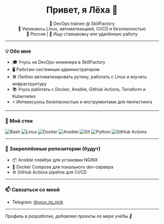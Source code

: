 <h1 align="center">Привет, я Лёха 👋</h1>

<p align="center">
  🚀 DevOps trainee @ SkillFactory <br>
  🧠 Увлекаюсь Linux, автоматизацией, CI/CD и безопасностью <br>
  📍 Россия | 💼 Ищу стажировку или удалённую работу
</p>

---

### 💡 Обо мне

- 🎓 Учусь на DevOps-инженера в SkillFactory  
- 🖥️ Работаю системным администратором  
- 🛠️ Люблю автоматизировать рутину, работать с Linux и изучать инфраструктуру  
- 📚 Учусь работать с Docker, Ansible, GitHub Actions, Terraform и Kubernetes  
- ⚡ Интересуюсь безопасностью и инструментами для пентестинга

---

### 🧰 Мой стек

![Bash](https://img.shields.io/badge/-Bash-121011?style=flat&logo=gnubash)
![Linux](https://img.shields.io/badge/-Linux-000?style=flat&logo=linux)
![Docker](https://img.shields.io/badge/-Docker-2496ED?style=flat&logo=docker&logoColor=white)
![Ansible](https://img.shields.io/badge/-Ansible-000?style=flat&logo=ansible)
![Git](https://img.shields.io/badge/-Git-F05032?style=flat&logo=git&logoColor=white)
![Python](https://img.shields.io/badge/-Python-3776AB?style=flat&logo=python&logoColor=white)
![GitHub Actions](https://img.shields.io/badge/-GitHub%20Actions-2088FF?style=flat&logo=github-actions&logoColor=white)

---

### 📌 Закреплённые репозитории (будут)

- 📦 Ansible плейбук для установки NGINX
- 🐳 Docker Compose для локального dev-сервера
- ⚙️ GitHub Actions pipeline для CI/CD

---

### 📫 Связаться со мной

- Telegram: [@your_tg_nick](@mute_tex)

---

_Профиль в разработке, добавляю проекты по мере учёбы 🤖_
